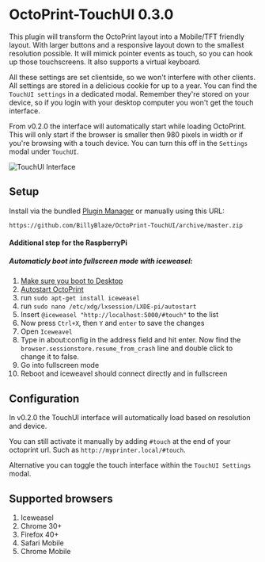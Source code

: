# OctoPrint-TouchUI 0.3.0
This plugin will transform the OctoPrint layout into a Mobile/TFT friendly layout. With larger buttons and a responsive layout down to the smallest resolution possible. It will mimick pointer events as touch, so you can hook up those touchscreens. It also supports a virtual keyboard.

All these settings are set clientside, so we won't interfere with other clients. All settings are stored in a delicious cookie for up to a year. You can find the `TouchUI settings` in a dedicated modal. Remember they're stored on your device, so if you login with your desktop computer you won't get the touch interface.

From v0.2.0 the interface will automatically start while loading OctoPrint. This will only start if the browser is smaller then 980 pixels in width or if you're browsing with a touch device. You can turn this off in the `Settings` modal under `TouchUI`.

![TouchUI Interface](https://billyblaze.github.io/OctoPrint-TouchUI/images/touchui.gif)

## Setup

Install via the bundled [Plugin Manager](https://github.com/foosel/OctoPrint/wiki/Plugin:-Plugin-Manager)
or manually using this URL:

    https://github.com/BillyBlaze/OctoPrint-TouchUI/archive/master.zip

#### Additional step for the RaspberryPi
##### Automaticly boot into fullscreen mode with iceweasel:
1. [Make sure you boot to Desktop](https://www.raspberrypi.org/documentation/configuration/raspi-config.md)
2. [Autostart OctoPrint](https://github.com/foosel/OctoPrint/wiki/Setup-on-a-Raspberry-Pi-running-Raspbian)
3. run ``sudo apt-get install iceweasel``
4. run ``sudo nano /etc/xdg/lxsession/LXDE-pi/autostart``
5. Insert ````@iceweasel "http://localhost:5000/#touch"```` to the list
6. Now press ``Ctrl+X``, then ``Y`` and ``enter`` to save the changes
7. Open ``Iceweavel ``
8. Type in about:config in the address field and hit enter. Now find the ``browser.sessionstore.resume_from_crash`` line and double click to change it to false.
9. Go into fullscreen mode
10. Reboot and iceweavel should connect directly and in fullscreen

## Configuration
In v0.2.0 the TouchUI interface will automatically load based on resolution and device.

You can still activate it manually by adding `#touch` at the end of your octoprint url. Such as `http://myprinter.local/#touch`.

Alternative you can toggle the touch interface within the `TouchUI Settings` modal.

## Supported browsers
1. Iceweasel
1. Chrome 30+
1. Firefox 40+
1. Safari Mobile
1. Chrome Mobile
